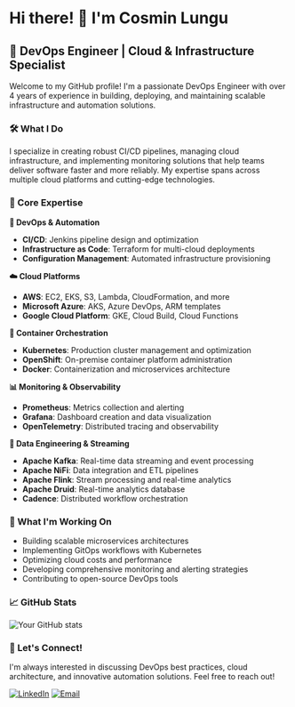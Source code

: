 # Hi there! 👋 I'm Cosmin Lungu

## 🚀 DevOps Engineer | Cloud & Infrastructure Specialist

Welcome to my GitHub profile! I'm a passionate DevOps Engineer with over 4 years of experience in building, deploying, and maintaining scalable infrastructure and automation solutions.

### 🛠️ What I Do

I specialize in creating robust CI/CD pipelines, managing cloud infrastructure, and implementing monitoring solutions that help teams deliver software faster and more reliably. My expertise spans across multiple cloud platforms and cutting-edge technologies.

### 💼 Core Expertise

**🔧 DevOps & Automation**
- **CI/CD**: Jenkins pipeline design and optimization
- **Infrastructure as Code**: Terraform for multi-cloud deployments
- **Configuration Management**: Automated infrastructure provisioning

**☁️ Cloud Platforms**
- **AWS**: EC2, EKS, S3, Lambda, CloudFormation, and more
- **Microsoft Azure**: AKS, Azure DevOps, ARM templates
- **Google Cloud Platform**: GKE, Cloud Build, Cloud Functions

**🐳 Container Orchestration**
- **Kubernetes**: Production cluster management and optimization
- **OpenShift**: On-premise container platform administration
- **Docker**: Containerization and microservices architecture

**📊 Monitoring & Observability**
- **Prometheus**: Metrics collection and alerting
- **Grafana**: Dashboard creation and data visualization
- **OpenTelemetry**: Distributed tracing and observability

**🔄 Data Engineering & Streaming**
- **Apache Kafka**: Real-time data streaming and event processing
- **Apache NiFi**: Data integration and ETL pipelines
- **Apache Flink**: Stream processing and real-time analytics
- **Apache Druid**: Real-time analytics database
- **Cadence**: Distributed workflow orchestration

### 🎯 What I'm Working On

- Building scalable microservices architectures
- Implementing GitOps workflows with Kubernetes
- Optimizing cloud costs and performance
- Developing comprehensive monitoring and alerting strategies
- Contributing to open-source DevOps tools

### 📈 GitHub Stats

![Your GitHub stats](https://github-readme-stats.vercel.app/api?username=CosminL-DEV&show_icons=true&theme=dark)

### 🤝 Let's Connect!

I'm always interested in discussing DevOps best practices, cloud architecture, and innovative automation solutions. Feel free to reach out!

[![LinkedIn](https://img.shields.io/badge/LinkedIn-0077B5?style=for-the-badge&logo=linkedin&logoColor=white)](www.linkedin.com/in/cosmin-lungu)
[![Email](https://img.shields.io/badge/Email-D14836?style=for-the-badge&logo=gmail&logoColor=white)](mailto:cosminlungu04@hotmail.com)
